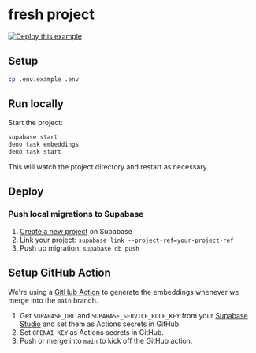# fresh project

[![Deploy this example](https://deno.com/docs/deno-deploy-button.svg)](https://dash.deno.com/new?url=https://raw.githubusercontent.com/supabase-community/deno-fresh-openai-doc-search/main/main.ts&env=OPENAI_KEY,SUPABASE_URL,SUPABASE_SERVICE_ROLE_KEY)

## Setup

```bash
cp .env.example .env
```

## Run locally

Start the project:

```bash
supabase start
deno task embeddings
deno task start
```

This will watch the project directory and restart as necessary.

## Deploy

### Push local migrations to Supabase

1. [Create a new project](https://app.supabase.com/projects) on Supabase
2. Link your project: `supabase link --project-ref=your-project-ref`
3. Push up migration: `supabase db push`

## Setup GitHub Action

We're using a [GitHub Action](./.github/workflows/generate-embeddings.yaml) to
generate the embeddings whenever we merge into the `main` branch.

1. Get `SUPABASE_URL` and `SUPABASE_SERVICE_ROLE_KEY` from your
   [Supabase Studio](https://app.supabase.com/project/_/settings/api) and set
   them as Actions secrets in GitHub.
2. Set `OPENAI_KEY` as Actions secrets in GitHub.
3. Push or merge into `main` to kick off the GitHub action.

